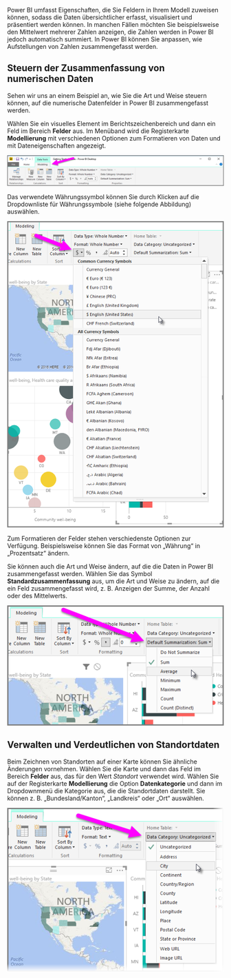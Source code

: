 Power BI umfasst Eigenschaften, die Sie Feldern in Ihrem Modell zuweisen können, sodass die Daten übersichtlicher erfasst, visualisiert und präsentiert werden können. In manchen Fällen möchten Sie beispielsweise den Mittelwert mehrerer Zahlen anzeigen, die Zahlen werden in Power BI jedoch automatisch summiert. In Power BI können Sie anpassen, wie Aufstellungen von Zahlen zusammengefasst werden.

## <a name="numeric-control-over-summarization"></a>Steuern der Zusammenfassung von numerischen Daten
Sehen wir uns an einem Beispiel an, wie Sie die Art und Weise steuern können, auf die numerische Datenfelder in Power BI zusammengefasst werden.

Wählen Sie ein visuelles Element im Berichtszeichenbereich und dann ein Feld im Bereich **Felder** aus. Im Menüband wird die Registerkarte **Modellierung** mit verschiedenen Optionen zum Formatieren von Daten und mit Dateneigenschaften angezeigt.

![](media/3-11d-customize-summarization-categorization/3-11d_1.png)

Das verwendete Währungssymbol können Sie durch Klicken auf die Dropdownliste für Währungssymbole (siehe folgende Abbildung) auswählen.

![](media/3-11d-customize-summarization-categorization/3-11d_2.png)

Zum Formatieren der Felder stehen verschiedenste Optionen zur Verfügung. Beispielsweise können Sie das Format von „Währung“ in „Prozentsatz“ ändern.

Sie können auch die Art und Weise ändern, auf die die Daten in Power BI zusammengefasst werden. Wählen Sie das Symbol **Standardzusammenfassung** aus, um die Art und Weise zu ändern, auf die ein Feld zusammengefasst wird, z. B. Anzeigen der Summe, der Anzahl oder des Mittelwerts.

![](media/3-11d-customize-summarization-categorization/3-11d_3.png)

## <a name="manage-and-clarify-your-location-data"></a>Verwalten und Verdeutlichen von Standortdaten
Beim Zeichnen von Standorten auf einer Karte können Sie ähnliche Änderungen vornehmen. Wählen Sie die Karte und dann das Feld im Bereich **Felder** aus, das für den Wert *Standort* verwendet wird. Wählen Sie auf der Registerkarte **Modellierung** die Option **Datenkategorie** und dann im Dropdownmenü die Kategorie aus, die die Standortdaten darstellt. Sie können z. B. „Bundesland/Kanton“, „Landkreis“ oder „Ort“ auswählen.

![](media/3-11d-customize-summarization-categorization/3-11d_4.png)

